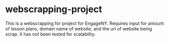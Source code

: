 # webscrapping-project
This is a webscrapping for project for EngageNY. Requires input for amount of lesson plans, domain name of website, and the url of website being scrap.
It has not been tested for scalability.